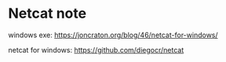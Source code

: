 # Netcat note

windows exe: <https://joncraton.org/blog/46/netcat-for-windows/>

netcat for windows: <https://github.com/diegocr/netcat>